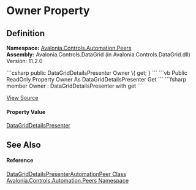 # Owner Property




## Definition
**Namespace:** <a href="N_Avalonia_Controls_Automation_Peers">Avalonia.Controls.Automation.Peers</a>  
**Assembly:** Avalonia.Controls.DataGrid (in Avalonia.Controls.DataGrid.dll) Version: 11.2.0

<Tabs groupId="api-code-preview">
<TabItem value="csharp" label="C#">
```csharp
public DataGridDetailsPresenter Owner \{ get; }
```
</TabItem>
<TabItem value="vb" label="VB">
```vb
Public ReadOnly Property Owner As DataGridDetailsPresenter
	Get
```
</TabItem>
<TabItem value="fsharp" label="F#">
```fsharp
member Owner : DataGridDetailsPresenter with get
```
</TabItem>
</Tabs>



<a href="https://github.com/AvaloniaUI/Avalonia/tree/master/src/Avalonia.Controls.DataGrid/Automation/Peers/DataGridDetailsPresenterAutomationPeer.cs#L13" title="View the source code">View Source</a>



#### Property Value
<a href="T_Avalonia_Controls_Primitives_DataGridDetailsPresenter">DataGridDetailsPresenter</a>

## See Also


#### Reference
<a href="T_Avalonia_Controls_Automation_Peers_DataGridDetailsPresenterAutomationPeer">DataGridDetailsPresenterAutomationPeer Class</a>  
<a href="N_Avalonia_Controls_Automation_Peers">Avalonia.Controls.Automation.Peers Namespace</a>  
